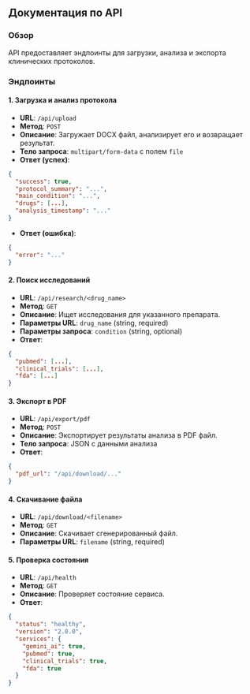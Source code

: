 ## Документация по API

### Обзор

API предоставляет эндпоинты для загрузки, анализа и экспорта клинических протоколов.

### Эндпоинты

#### 1. Загрузка и анализ протокола

- **URL**: `/api/upload`
- **Метод**: `POST`
- **Описание**: Загружает DOCX файл, анализирует его и возвращает результат.
- **Тело запроса**: `multipart/form-data` с полем `file`
- **Ответ (успех)**:

```json
{
  "success": true,
  "protocol_summary": "...",
  "main_condition": "...",
  "drugs": [...],
  "analysis_timestamp": "..."
}
```

- **Ответ (ошибка)**:

```json
{
  "error": "..."
}
```

#### 2. Поиск исследований

- **URL**: `/api/research/<drug_name>`
- **Метод**: `GET`
- **Описание**: Ищет исследования для указанного препарата.
- **Параметры URL**: `drug_name` (string, required)
- **Параметры запроса**: `condition` (string, optional)
- **Ответ**:

```json
{
  "pubmed": [...],
  "clinical_trials": [...],
  "fda": [...]
}
```

#### 3. Экспорт в PDF

- **URL**: `/api/export/pdf`
- **Метод**: `POST`
- **Описание**: Экспортирует результаты анализа в PDF файл.
- **Тело запроса**: JSON с данными анализа
- **Ответ**:

```json
{
  "pdf_url": "/api/download/..."
}
```

#### 4. Скачивание файла

- **URL**: `/api/download/<filename>`
- **Метод**: `GET`
- **Описание**: Скачивает сгенерированный файл.
- **Параметры URL**: `filename` (string, required)

#### 5. Проверка состояния

- **URL**: `/api/health`
- **Метод**: `GET`
- **Описание**: Проверяет состояние сервиса.
- **Ответ**:

```json
{
  "status": "healthy",
  "version": "2.0.0",
  "services": {
    "gemini_ai": true,
    "pubmed": true,
    "clinical_trials": true,
    "fda": true
  }
}
```

